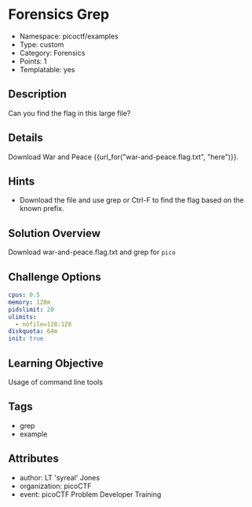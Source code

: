 # Forensics Grep

- Namespace: picoctf/examples
- Type: custom
- Category: Forensics
- Points: 1
- Templatable: yes

## Description

Can you find the flag in this large file?

## Details
Download War and Peace {{url_for("war-and-peace.flag.txt", "here")}}.

## Hints

- Download the file and use grep or Ctrl-F to find the flag based on the known
  prefix.

## Solution Overview

Download war-and-peace.flag.txt and grep for `pico`

## Challenge Options

```yaml
cpus: 0.5
memory: 128m
pidslimit: 20
ulimits:
  - nofile=128:128
diskquota: 64m
init: true
```

## Learning Objective

Usage of command line tools

## Tags

- grep
- example

## Attributes

- author: LT 'syreal' Jones
- organization: picoCTF
- event: picoCTF Problem Developer Training
